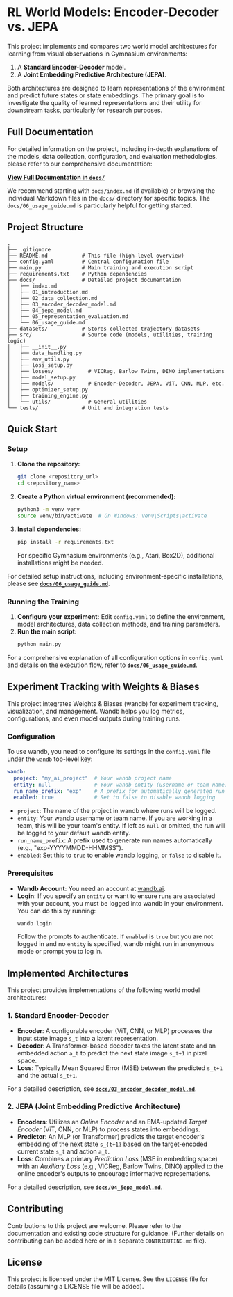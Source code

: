 # RL World Models: Encoder-Decoder vs. JEPA

This project implements and compares two world model architectures for learning from visual observations in Gymnasium environments:
1.  A **Standard Encoder-Decoder** model.
2.  A **Joint Embedding Predictive Architecture (JEPA)**.

Both architectures are designed to learn representations of the environment and predict future states or state embeddings. The primary goal is to investigate the quality of learned representations and their utility for downstream tasks, particularly for research purposes.

## Full Documentation

For detailed information on the project, including in-depth explanations of the models, data collection, configuration, and evaluation methodologies, please refer to our comprehensive documentation:

**[View Full Documentation in `docs/`](docs/)**

We recommend starting with `docs/index.md` (if available) or browsing the individual Markdown files in the `docs/` directory for specific topics. The `docs/06_usage_guide.md` is particularly helpful for getting started.

## Project Structure

```
.
├── .gitignore
├── README.md           # This file (high-level overview)
├── config.yaml         # Central configuration file
├── main.py             # Main training and execution script
├── requirements.txt    # Python dependencies
├── docs/               # Detailed project documentation
│   ├── index.md
│   ├── 01_introduction.md
│   ├── 02_data_collection.md
│   ├── 03_encoder_decoder_model.md
│   ├── 04_jepa_model.md
│   ├── 05_representation_evaluation.md
│   └── 06_usage_guide.md
├── datasets/           # Stores collected trajectory datasets
├── src/                # Source code (models, utilities, training logic)
│   ├── __init__.py
│   ├── data_handling.py
│   ├── env_utils.py
│   ├── loss_setup.py
│   ├── losses/           # VICReg, Barlow Twins, DINO implementations
│   ├── model_setup.py
│   ├── models/           # Encoder-Decoder, JEPA, ViT, CNN, MLP, etc.
│   ├── optimizer_setup.py
│   ├── training_engine.py
│   └── utils/            # General utilities
└── tests/              # Unit and integration tests
```

## Quick Start

### Setup

1.  **Clone the repository:**
    ```bash
    git clone <repository_url>
    cd <repository_name>
    ```
2.  **Create a Python virtual environment (recommended):**
    ```bash
    python3 -m venv venv
    source venv/bin/activate  # On Windows: venv\Scripts\activate
    ```
3.  **Install dependencies:**
    ```bash
    pip install -r requirements.txt
    ```
    For specific Gymnasium environments (e.g., Atari, Box2D), additional installations might be needed.

For detailed setup instructions, including environment-specific installations, please see **[`docs/06_usage_guide.md`](docs/06_usage_guide.md)**.

### Running the Training

1.  **Configure your experiment:** Edit `config.yaml` to define the environment, model architectures, data collection methods, and training parameters.
2.  **Run the main script:**
    ```bash
    python main.py
    ```

For a comprehensive explanation of all configuration options in `config.yaml` and details on the execution flow, refer to **[`docs/06_usage_guide.md`](docs/06_usage_guide.md)**.

## Experiment Tracking with Weights & Biases

This project integrates Weights & Biases (wandb) for experiment tracking, visualization, and management. Wandb helps you log metrics, configurations, and even model outputs during training runs.

### Configuration

To use wandb, you need to configure its settings in the `config.yaml` file under the `wandb` top-level key:

```yaml
wandb:
  project: "my_ai_project"  # Your wandb project name
  entity: null              # Your wandb entity (username or team name). Set to null or omit if logging to default entity.
  run_name_prefix: "exp"    # A prefix for automatically generated run names
  enabled: true             # Set to false to disable wandb logging
```

*   `project`: The name of the project in wandb where runs will be logged.
*   `entity`: Your wandb username or team name. If you are working in a team, this will be your team's entity. If left as `null` or omitted, the run will be logged to your default wandb entity.
*   `run_name_prefix`: A prefix used to generate run names automatically (e.g., "exp-YYYYMMDD-HHMMSS").
*   `enabled`: Set this to `true` to enable wandb logging, or `false` to disable it.

### Prerequisites

*   **Wandb Account**: You need an account at [wandb.ai](https://wandb.ai).
*   **Login**: If you specify an `entity` or want to ensure runs are associated with your account, you must be logged into wandb in your environment. You can do this by running:
    ```bash
    wandb login
    ```
    Follow the prompts to authenticate. If `enabled` is `true` but you are not logged in and no `entity` is specified, wandb might run in anonymous mode or prompt you to log in.


## Implemented Architectures

This project provides implementations of the following world model architectures:

### 1. Standard Encoder-Decoder
*   **Encoder**: A configurable encoder (ViT, CNN, or MLP) processes the input state image `s_t` into a latent representation.
*   **Decoder**: A Transformer-based decoder takes the latent state and an embedded action `a_t` to predict the next state image `s_t+1` in pixel space.
*   **Loss**: Typically Mean Squared Error (MSE) between the predicted `s_t+1` and the actual `s_t+1`.

For a detailed description, see **[`docs/03_encoder_decoder_model.md`](docs/03_encoder_decoder_model.md)**.

### 2. JEPA (Joint Embedding Predictive Architecture)
*   **Encoders**: Utilizes an *Online Encoder* and an EMA-updated *Target Encoder* (ViT, CNN, or MLP) to process states into embeddings.
*   **Predictor**: An MLP (or Transformer) predicts the target encoder's embedding of the next state `s_{t+1}` based on the target-encoded current state `s_t` and action `a_t`.
*   **Loss**: Combines a primary *Prediction Loss* (MSE in embedding space) with an *Auxiliary Loss* (e.g., VICReg, Barlow Twins, DINO) applied to the online encoder's outputs to encourage informative representations.

For a detailed description, see **[`docs/04_jepa_model.md`](docs/04_jepa_model.md)**.

## Contributing

Contributions to this project are welcome. Please refer to the documentation and existing code structure for guidance. (Further details on contributing can be added here or in a separate `CONTRIBUTING.md` file).

## License

This project is licensed under the MIT License. See the `LICENSE` file for details (assuming a LICENSE file will be added).
